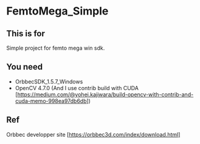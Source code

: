 # FemtoMega_Simple
## This is for
Simple project for femto mega win sdk.

## You need
* OrbbecSDK_1.5.7_Windows
* OpenCV 4.7.0
(And I use contrib build with CUDA [https://medium.com/@yohei.kajiwara/build-opencv-with-contrib-and-cuda-memo-998ea97db6db])

## Ref
Orbbec developper site [https://orbbec3d.com/index/download.html]
